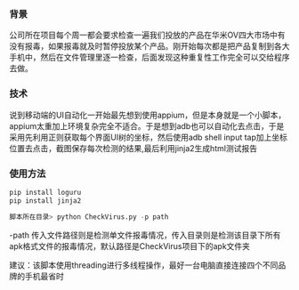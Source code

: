 ### 背景
公司所在项目每个周一都会要求检查一遍我们投放的产品在华米OV四大市场中有没有报毒，如果报毒就及时暂停投放某个产品。刚开始每次都是把产品复制到各大手机中，然后在文件管理里逐一检查，后面发现这种重复性工作完全可以交给程序去做。

### 技术
说到移动端的UI自动化一开始最先想到使用appium，但是本身就是一个小脚本，appium太重加上环境复杂完全不适合。于是想到adb也可以自动化去点击，于是采用先利用正则获取每个界面UI树的坐标，然后使用adb shell input tap加上坐标位置去点击，截图保存每次检测的结果,最后利用jinja2生成html测试报告

### 使用方法
```python
pip install loguru
pip install jinja2
```
```python
脚本所在目录> python CheckVirus.py -p path
```
-path  传入文件路径则是检测单文件报毒情况，传入目录则是检测该目录下所有apk格式文件的报毒情况，默认路径是CheckVirus项目下的apk文件夹

建议：该脚本使用threading进行多线程操作，最好一台电脑直接连接四个不同品牌的手机最省时
